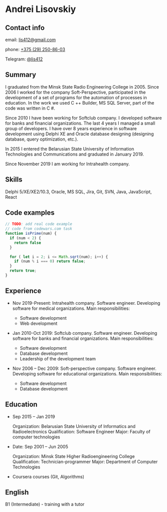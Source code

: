 # Andrei Lisovskiy #

## Contact info ##

email: lis412@gmail.com

phone: [+375 (29) 250-86-03](tel:+375(29)250-86-03)  

Telegram: [@lis412](https://t.me/lis412)

## Summary ##

I graduated from the Minsk State Radio Engineering College in 2005.
Since 2006 I worked for the company Soft-Perspective, participated in the development of a set of programs for the automation of processes in education. In the work we used C ++ Builder, MS SQL Server, part of the code was written in C #.

Since 2010 I have been working for Softclub company. I developed software for banks and financial organizations. The last 4 years I managed a small group of developers. I have over 8 years experience in software development using Delphi XE and Oracle database designing (designing database, query optimization, etc.).

In 2015 I entered the Belarusian State University of Information Technologies and Communications and graduated in January 2019.

Since November 2019 I am working for Intrahealth company.

## Skills ##

Delphi 5/XE/XE2/10.3, Oracle, MS SQL, Jira, Git, SVN, Java, JavaScript, React

## Code examples ##

```javascript
// TODO: add real code example
// code from codewars.com task
function isPrime(num) {
  if (num < 2) {
    return false
  }
  
  for ( let i = 2; i <= Math.sqrt(num); i++) {
    if (num % i === 0) return false;
  }
  return true;
}
```

## Experience ##

* Nov 2019-Present: Intrahealth company. Software engineer. Developing software for medical organizations.
Main responsibilities:
  * Software development
  * Web development

* Jan 2010-Oct 2019: Softclub company. Software engineer. Developing software for banks and financial organizations.
Main responsibilities:
  * Software development
  * Database development
  * Leadership of the development team

* Nov 2006 – Dec 2009: Soft-perspective company. Software engineer. Developing software for educational organizations. Main responsibilities:
  * Software development
  * Database development

## Education ##

* Sep 2015 – Jan 2019

  Organization: Belarusian State University of Informatics and Radioelectronics
  Qualification: Software Engineer
  Major: Faculty of computer technologies

* Date: Sep 2001 – Jun 2005

  Organization: Minsk State Higher Radioengineering College
  Qualification: Technician-programmer
  Major: Department of Computer Technologies

* Coursera courses (Git, Algorithms)

## English ##

B1 (Intermediate) - training with a tutor
